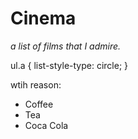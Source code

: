 
<html>
<h1>Cinema</h1>
<body>

<i>a list of films that I admire.</i>

ul.a {
    list-style-type: circle;
}
<p>wtih reason:</p>
<ul class="a">
  <li>Coffee</li>
  <li>Tea</li>
  <li>Coca Cola</li>
</ul>


</body>
</html>

